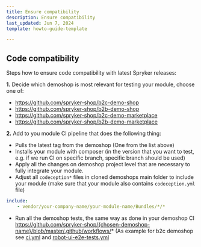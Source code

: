 ```yaml
---
title: Ensure compatibility
description: Ensure compatibility
last_updated: Jun 7, 2024
template: howto-guide-template

---
```


## Code compatibility
Steps how to ensure code compatibility with latest Spryker releases:

**1.** Decide which demoshop is most relevant for testing your module, choose one of:
- https://github.com/spryker-shop/b2c-demo-shop
- https://github.com/spryker-shop/b2b-demo-shop
- https://github.com/spryker-shop/b2c-demo-marketplace
- https://github.com/spryker-shop/b2b-demo-marketplace

**2.** Add to you module CI pipeline that does the following thing:
- Pulls the latest tag from the demoshop (One from the list above)
- Installs your module with composer (in the version that you want to test, e.g. if we run CI on specific branch, specific branch should be used)
- Apply all the changes on demoshop project level that are necessary to fully integrate your module.
- Adjust all `codeception*` files in cloned demoshops main folder to include your module (make sure that your module also contains `codeception.yml` file)
```yaml
include:
    - vendor/your-company-name/your-module-name/Bundles/*/*
```
- Run all the demoshop tests, the same way as done in your demoshop CI https://github.com/spryker-shop/{chosen-demoshop-name}/blob/master/.github/workflows/* (As example for b2c demoshop see [ci.yml](https://github.com/spryker-shop/b2c-demo-shop/blob/master/.github/workflows/ci.yml) and [robot-ui-e2e-tests.yml](https://github.com/spryker-shop/b2c-demo-shop/blob/master/.github/workflows/robot-ui-e2e-tests.yml)

